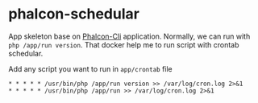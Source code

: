 # phalcon-schedular

App skeleton base on [Phalcon-Cli](https://docs.phalconphp.com/en/latest/reference/cli.html) application. Normally, we can run with `php /app/run version`. That docker help me to run script with crontab schedular.

Add any script you want to run in `app/crontab` file
```
* * * * * /usr/bin/php /app/run version >> /var/log/cron.log 2>&1
* * * * * /usr/bin/php /app/run >> /var/log/cron.log 2>&1
```



